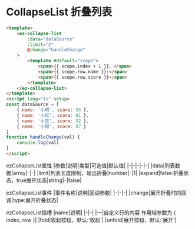 # CollapseList 折叠列表

<CollapseList/>

```html
<template>
    <ez-collapse-list 
        :data="dataSource" 
        :limit="2" 
        @change="handleChange"
    >
        <template #default="scope">
            <span>{{ scope.index + 1 }}、</span>
            <span>{{ scope.row.name }}:</span>
            <span>{{ scope.row.score }}</span>
        </template>
    </ez-collapse-list>
</template>
<script lang="ts" setup>
const dataSource = [
    { name: '小明', score: 93 },
    { name: '小红', score: 81 },
    { name: '小王', score: 52 },
    { name: '小刚', score: 87 }
]
function handleChange(val) {
    console.log(val)
}
</script>
```

ezCollapseList属性
|参数|说明|类型|可选值|默认值|
|-|-|-|-|-|
|data|列表数据|array|-|-|
|limit|列表长度限制，超出折叠|number|-|1|
|expand|false:折叠状态，true展开状态|string|-|false|

ezCollapseList事件
|事件名称|说明|回调参数|
|-|-|-|
|change|展开折叠时的回调|type:展开折叠状态|

ezCollapseList插槽
|name|说明|
|-|-|
|—|自定义行的内容 作用域参数为 { index, row }|
|fold|收起按钮，默认:'收起'|
|unfold|展开按钮，默认:'展开'|
